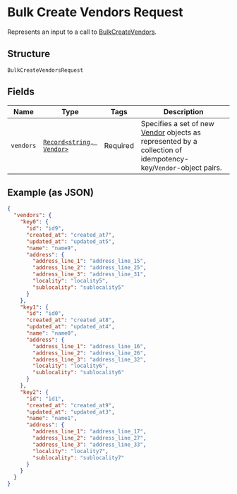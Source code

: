 
# Bulk Create Vendors Request

Represents an input to a call to [BulkCreateVendors](../../doc/api/vendors.md#bulk-create-vendors).

## Structure

`BulkCreateVendorsRequest`

## Fields

| Name | Type | Tags | Description |
|  --- | --- | --- | --- |
| `vendors` | [`Record<string, Vendor>`](../../doc/models/vendor.md) | Required | Specifies a set of new [Vendor](../../doc/models/vendor.md) objects as represented by a collection of idempotency-key/`Vendor`-object pairs. |

## Example (as JSON)

```json
{
  "vendors": {
    "key0": {
      "id": "id9",
      "created_at": "created_at7",
      "updated_at": "updated_at5",
      "name": "name9",
      "address": {
        "address_line_1": "address_line_15",
        "address_line_2": "address_line_25",
        "address_line_3": "address_line_31",
        "locality": "locality5",
        "sublocality": "sublocality5"
      }
    },
    "key1": {
      "id": "id0",
      "created_at": "created_at8",
      "updated_at": "updated_at4",
      "name": "name0",
      "address": {
        "address_line_1": "address_line_16",
        "address_line_2": "address_line_26",
        "address_line_3": "address_line_32",
        "locality": "locality6",
        "sublocality": "sublocality6"
      }
    },
    "key2": {
      "id": "id1",
      "created_at": "created_at9",
      "updated_at": "updated_at3",
      "name": "name1",
      "address": {
        "address_line_1": "address_line_17",
        "address_line_2": "address_line_27",
        "address_line_3": "address_line_33",
        "locality": "locality7",
        "sublocality": "sublocality7"
      }
    }
  }
}
```

